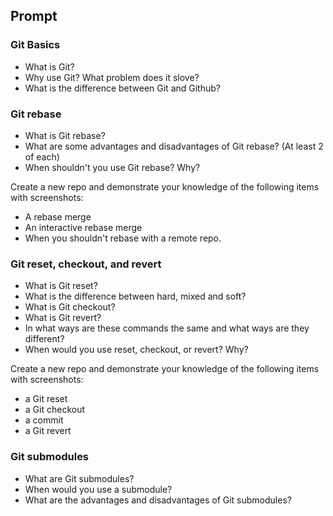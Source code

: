 ## Prompt

### Git Basics
* What is Git?
* Why use Git? What problem does it slove?
* What is the difference between Git and Github?

### Git rebase

* What is Git rebase?
* What are some advantages and disadvantages of Git rebase? (At least 2 of each)
* When shouldn't you use Git rebase? Why?

Create a new repo and demonstrate your knowledge of the following items with screenshots:
* A rebase merge
* An interactive rebase merge
* When you shouldn't rebase with a remote repo.

### Git reset, checkout, and revert

* What is Git reset?
* What is the difference between hard, mixed and soft?
* What is Git checkout?
* What is Git revert?
* In what ways are these commands the same and what ways are they different?
* When would you use reset, checkout, or revert? Why?

Create a new repo and demonstrate your knowledge of the following items with screenshots:

* a Git reset
* a Git checkout
* a commit
* a Git revert

### Git submodules

* What are Git submodules?
* When would you use a submodule?
* What are the advantages and disadvantages of Git submodules?
